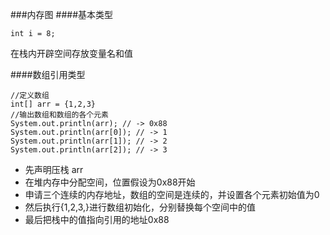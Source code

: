###内存图
####基本类型
```
int i = 8;
```
在栈内开辟空间存放变量名和值

####数组引用类型
```
//定义数组
int[] arr = {1,2,3}
//输出数组和数组的各个元素
System.out.println(arr); // -> 0x88
System.out.println(arr[0]); // -> 1
System.out.println(arr[1]); // -> 2
System.out.println(arr[2]); // -> 3
```
* 先声明压栈 arr
* 在堆内存中分配空间，位置假设为0x88开始
* 申请三个连续的内存地址，数组的空间是连续的，并设置各个元素初始值为0
* 然后执行{1,2,3,}进行数组初始化，分别替换每个空间中的值
* 最后把栈中的值指向引用的地址0x88

